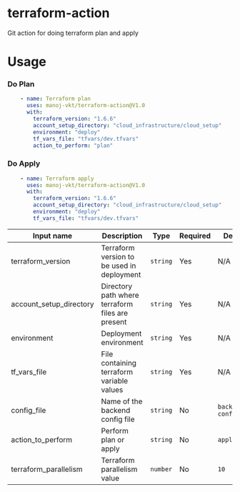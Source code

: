 # terraform-action
Git action for doing terraform plan and apply
# Usage
### Do Plan
```yaml
    - name: Terraform plan
      uses: manoj-vkt/terraform-action@V1.0
      with:
        terraform_version: "1.6.6"
        account_setup_directory: "cloud_infrastructure/cloud_setup"
        environment: "deploy"
        tf_vars_file: "tfvars/dev.tfvars"
        action_to_perform: "plan"
```
### Do Apply
```yaml
    - name: Terraform apply
      uses: manoj-vkt/terraform-action@V1.0
      with:
        terraform_version: "1.6.6"
        account_setup_directory: "cloud_infrastructure/cloud_setup"
        environment: "deploy"
        tf_vars_file: "tfvars/dev.tfvars"
```

| Input name              | Description                                      | Type     | Required | Default              |
|-------------------------|--------------------------------------------------|----------|----------|----------------------|
| terraform_version       | Terraform version to be used in deployment       | `string` | Yes      | N/A                  |
| account_setup_directory | Directory path where terraform files are present | `string` | Yes      | N/A                  |
| environment             | Deployment environment                           | `string` | Yes      | N/A                  |
| tf_vars_file            | File containing terraform variable values        | `string` | Yes      | N/A                  |
| config_file             | Name of the backend config file                  | `string` | No       | `backend-config.hcl` |
| action_to_perform       | Perform plan or apply                            | `string` | No       | `apply`              |
| terraform_parallelism   | Terraform parallelism value                      | `number` | No       | `10`                 |